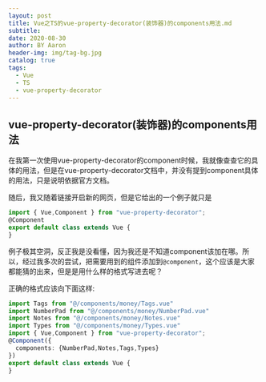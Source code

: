 ```yaml
---
layout: post
title: Vue之TS的vue-property-decorator(装饰器)的components用法.md
subtitle:
date: 2020-08-30
author: BY Aaron
header-img: img/tag-bg.jpg
catalog: true
tags:
  - Vue
  - TS
  - vue-property-decorator
---
```


## vue-property-decorator(装饰器)的components用法

在我第一次使用vue-property-decorator的component时候，我就像查查它的具体的用法，但是在vue-property-decorator文档中，并没有提到component具体的用法，只是说明依据官方文档。

随后，我又随着链接开启新的网页，但是它给出的一个例子就只是
```typescript
import { Vue,Component } from "vue-property-decorator";
@Component
export default class extends Vue {
}
```

例子极其空洞，反正我是没看懂，因为我还是不知道component该加在哪。所以，经过我多次的尝试，把需要用到的组件添加到`@component`，这个应该是大家都能猜的出来，但是是用什么样的格式写进去呢？

正确的格式应该向下面这样:
```typescript
import Tags from "@/components/money/Tags.vue"
import NumberPad from "@/components/money/NumberPad.vue"
import Notes from "@/components/money/Notes.vue"
import Types from "@/components/money/Types.vue"
import { Vue,Component } from "vue-property-decorator";
@Component({
  components: {NumberPad,Notes,Tags,Types}
})
export default class extends Vue {
}
```